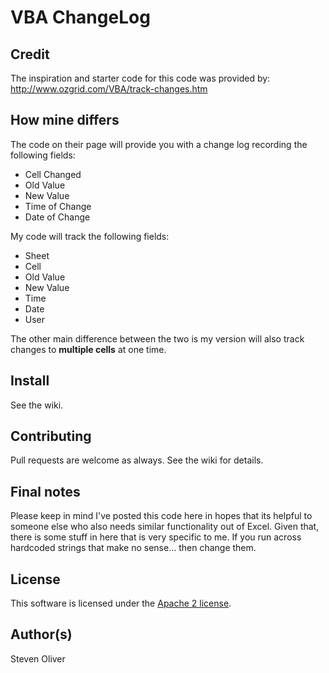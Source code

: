 # VBA ChangeLog

## Credit
The inspiration and starter code for this code was provided by:
    http://www.ozgrid.com/VBA/track-changes.htm

## How mine differs
The code on their page will provide you with a change log recording
the following fields:

 *  Cell Changed
 *  Old Value
 *  New Value
 *  Time of Change
 *  Date of Change

My code will track the following fields:

 * Sheet
 * Cell
 * Old Value
 * New Value
 * Time
 * Date
 * User

The other main difference between the two is my version will also
track changes to **multiple cells** at one time.

## Install
See the wiki.

## Contributing
Pull requests are welcome as always. See the wiki for details.

## Final notes
Please keep in mind I've posted this code here in hopes that its helpful to someone else
who also needs similar functionality out of Excel. Given that, there is some stuff in here
that is very specific to me. If you run across hardcoded strings that make no sense... then
change them. 

## License
This software is licensed under the [Apache 2 license](http://www.apache.org/licenses/LICENSE-2.0.html).

## Author(s)
Steven Oliver

